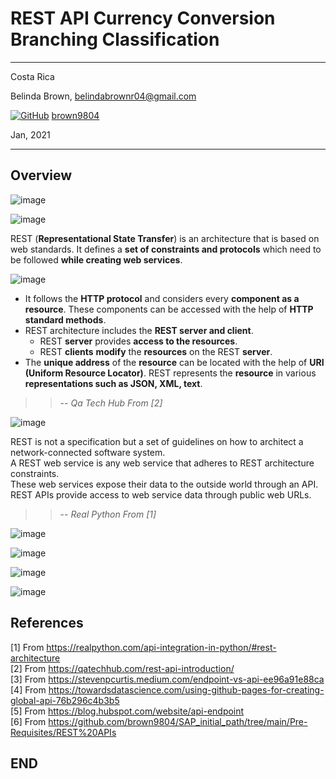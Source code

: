 # REST API Currency Conversion Branching Classification 

----------------------
Costa Rica

Belinda Brown, belindabrownr04@gmail.com

[![GitHub](https://badgen.net/badge/icon/github?icon=github&label)](https://github.com) [brown9804](https://github.com/brown9804)

Jan, 2021

----------------------

## Overview 

![image](https://github.com/brown9804/DevOps-Agile-Cloud_path/blob/main/Cloud_principles/img/webservice_SaaS.png)

![image](https://github.com/brown9804/DevOps-Agile-Cloud_path/blob/main/Cloud_principles/img/process_api_database.png)


REST (**Representational State Transfer**) is an architecture that is based on web standards. It defines a **set of constraints and protocols** which need to be followed **while creating web services**. <br/>

![image](https://github.com/brown9804/DevOps-Agile-Cloud_path/blob/main/Cloud_principles/img/webservice_vs_apis.png)

- It follows the **HTTP protocol** and considers every **component as a resource**. These components can be accessed with the help of **HTTP standard methods**. <br/>
- REST architecture includes the **REST server and client**.
    - REST **server** provides **access to the resources**. 
    - REST **clients** **modify** the **resources** on the REST **server**.
- The **unique address** of the **resource** can be located with the help of **URI (Uniform Resource Locator)**.  REST represents the **resource** in various **representations such as JSON, XML, text**.

> > -- <cite> Qa Tech Hub From [2]  </cite>

![image](https://github.com/brown9804/DevOps-Agile-Cloud_path/blob/main/Cloud_principles/img/REST_architecture_works.png)

REST is not a specification but a set of guidelines on how to architect a network-connected software system. <br/>
A REST web service is any web service that adheres to REST architecture constraints. <br/>
These web services expose their data to the outside world through an API. REST APIs provide access to web service data through public web URLs.

> > -- <cite> Real Python From [1]  </cite>

![image](https://github.com/brown9804/DevOps-Agile-Cloud_path/blob/main/Cloud_principles/img/api_vs_endpoint_table.png)

![image](https://github.com/brown9804/DevOps-Agile-Cloud_path/blob/main/Cloud_principles/img/api_endpoint_dgm.png)

![image](https://github.com/brown9804/DevOps-Agile-Cloud_path/blob/main/Cloud_principles/img/api_interface.png)

![image](https://github.com/brown9804/DevOps-Agile-Cloud_path/blob/main/Cloud_principles/img/get_response_diagram.png)

## References

[1] From https://realpython.com/api-integration-in-python/#rest-architecture <br/>
[2] From https://qatechhub.com/rest-api-introduction/ <br/> 
[3] From https://stevenpcurtis.medium.com/endpoint-vs-api-ee96a91e88ca <br/>
[4] From https://towardsdatascience.com/using-github-pages-for-creating-global-api-76b296c4b3b5 <br/>
[5] From https://blog.hubspot.com/website/api-endpoint <br/>
[6] From https://github.com/brown9804/SAP_initial_path/tree/main/Pre-Requisites/REST%20APIs <br/>

## END
